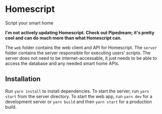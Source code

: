 # Homescript

Script your smart home

**I'm not actively updating Homescript. Check out Pipedream; it's pretty cool and can do much more than what Homescript can.**

The `web` folder contains the web client and API for Homescript. The `server` folder contains the server responsible for executing users' scripts. The server does not need to be internet-accessable, it just needs to be able to access the database and any needed smart home APIs.

## Installation

Run `yarn install` to install dependencies. To start the server, run `yarn start` from the server directory. To start the web app, run `yarn dev` for a development server or `yarn build` and then `yarn start` for a production build.
